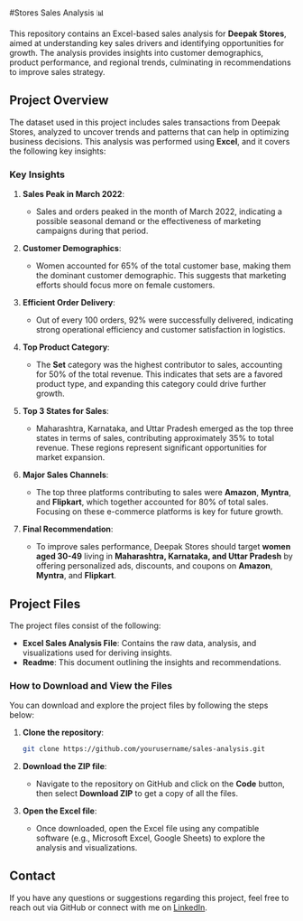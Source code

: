 #Stores Sales Analysis 📊

This repository contains an Excel-based sales analysis for **Deepak Stores**, aimed at understanding key sales drivers and identifying opportunities for growth. The analysis provides insights into customer demographics, product performance, and regional trends, culminating in recommendations to improve sales strategy.

## Project Overview

The dataset used in this project includes sales transactions from Deepak Stores, analyzed to uncover trends and patterns that can help in optimizing business decisions. This analysis was performed using **Excel**, and it covers the following key insights:

### Key Insights

1. **Sales Peak in March 2022**:
   - Sales and orders peaked in the month of March 2022, indicating a possible seasonal demand or the effectiveness of marketing campaigns during that period.

2. **Customer Demographics**:
   - Women accounted for 65% of the total customer base, making them the dominant customer demographic. This suggests that marketing efforts should focus more on female customers.

3. **Efficient Order Delivery**:
   - Out of every 100 orders, 92% were successfully delivered, indicating strong operational efficiency and customer satisfaction in logistics.

4. **Top Product Category**:
   - The **Set** category was the highest contributor to sales, accounting for 50% of the total revenue. This indicates that sets are a favored product type, and expanding this category could drive further growth.

5. **Top 3 States for Sales**:
   - Maharashtra, Karnataka, and Uttar Pradesh emerged as the top three states in terms of sales, contributing approximately 35% to total revenue. These regions represent significant opportunities for market expansion.

6. **Major Sales Channels**:
   - The top three platforms contributing to sales were **Amazon**, **Myntra**, and **Flipkart**, which together accounted for 80% of total sales. Focusing on these e-commerce platforms is key for future growth.

7. **Final Recommendation**:
   - To improve sales performance, Deepak Stores should target **women aged 30-49** living in **Maharashtra, Karnataka, and Uttar Pradesh** by offering personalized ads, discounts, and coupons on **Amazon**, **Myntra**, and **Flipkart**. 

## Project Files

The project files consist of the following:

- **Excel Sales Analysis File**: Contains the raw data, analysis, and visualizations used for deriving insights.
- **Readme**: This document outlining the insights and recommendations.

### How to Download and View the Files

You can download and explore the project files by following the steps below:

1. **Clone the repository**:
   ```bash
   git clone https://github.com/yourusername/sales-analysis.git
   ```

2. **Download the ZIP file**:
   - Navigate to the repository on GitHub and click on the **Code** button, then select **Download ZIP** to get a copy of all the files.

3. **Open the Excel file**:
   - Once downloaded, open the Excel file using any compatible software (e.g., Microsoft Excel, Google Sheets) to explore the analysis and visualizations.

## Contact

If you have any questions or suggestions regarding this project, feel free to reach out via GitHub or connect with me on [LinkedIn](https://www.linkedin.com/in/priyanka-akshay-rajput).
